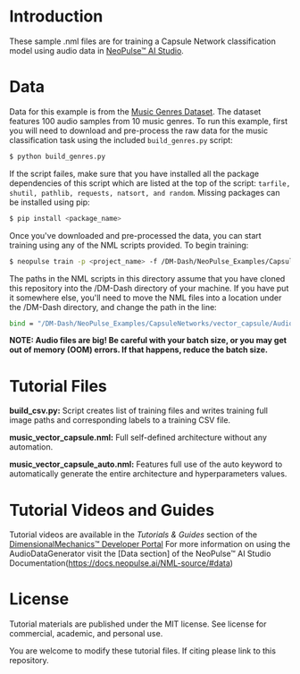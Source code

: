 # Introduction
These sample .nml files are for training a Capsule Network classification model using audio data in [NeoPulse™ AI Studio](https://aws.amazon.com/marketplace/pp/B074NDG36S/ref=vdr_rf).

# Data
Data for this example is from the [Music Genres Dataset](http://opihi.cs.uvic.ca/sound/genres.tar.gz). The dataset features 100 audio samples from 10 music genres.
To run this example, first you will need to download and pre-process the raw data for the music classification task using the included ```build_genres.py``` script:

```bash
$ python build_genres.py
```

If the script failes, make sure that you have installed all the package dependencies of this script which are listed at the top of the script:
`tarfile, shutil, pathlib, requests, natsort, and random`. Missing packages can be installed using pip:

```bash
$ pip install <package_name>
```

Once you've downloaded and pre-processed the data, you can start training using any of the NML scripts provided. To begin training:
```bash
$ neopulse train -p <project_name> -f /DM-Dash/NeoPulse_Examples/CapsuleNetworks/vector_capsule/Audio/music_capsule.nml
```
The paths in the NML scripts in this directory assume that you have cloned this repository into the /DM-Dash directory of your machine. If you have put it somewhere else, you'll need to move the NML files into a location under the /DM-Dash directory, and change the path in the line:
```bash
bind = "/DM-Dash/NeoPulse_Examples/CapsuleNetworks/vector_capsule/Audio/training_data.csv" ;
```

<b>NOTE: Audio files are big! Be careful with your batch size, or you may get out of memory (OOM) errors. If that happens, reduce the batch size.</b>

# Tutorial Files
**build_csv.py:** Script creates list of training files and writes training full image paths and corresponding labels to a training CSV file.

**music_vector_capsule.nml:** Full self-defined architecture without any automation.

**music_vector_capsule_auto.nml:** Features full use of the auto keyword to automatically generate the entire architecture and hyperparameters values.

# Tutorial Videos and Guides
Tutorial videos are available in the *Tutorials & Guides* section of the [DimensionalMechanics™ Developer Portal](https://dimensionalmechanics.com/ai-developer-portal)
For more information on using the AudioDataGenerator visit the [Data section] of the NeoPulse™ AI Studio Documentation(https://docs.neopulse.ai/NML-source/#data)


# License
Tutorial materials are published under the MIT license. See license for commercial, academic, and personal use.

You are welcome to modify these tutorial files. If citing please link to this repository.
